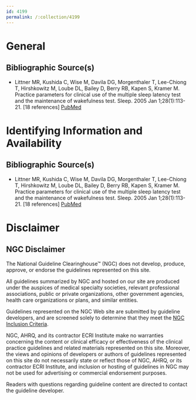 ```yaml
---
id: 4199
permalink: /:collection/4199
---
```


# General

## Bibliographic Source(s)

- Littner MR, Kushida C, Wise M, Davila DG, Morgenthaler T, Lee-Chiong T, Hirshkowitz M, Loube DL, Bailey D, Berry RB, Kapen S, Kramer M. Practice parameters for clinical use of the multiple sleep latency test and the maintenance of wakefulness test. Sleep. 2005 Jan 1;28(1):113-21. [18 references] [ PubMed ](http://www.ncbi.nlm.nih.gov/entrez/query.fcgi?cmd=Retrieve&db=pubmed&dopt=Abstract&list_uids=15700727)

# Identifying Information and Availability

## Bibliographic Source(s)

- Littner MR, Kushida C, Wise M, Davila DG, Morgenthaler T, Lee-Chiong T, Hirshkowitz M, Loube DL, Bailey D, Berry RB, Kapen S, Kramer M. Practice parameters for clinical use of the multiple sleep latency test and the maintenance of wakefulness test. Sleep. 2005 Jan 1;28(1):113-21. [18 references] [ PubMed ](http://www.ncbi.nlm.nih.gov/entrez/query.fcgi?cmd=Retrieve&db=pubmed&dopt=Abstract&list_uids=15700727)

# Disclaimer

## NGC Disclaimer

The National Guideline Clearinghouse™ (NGC) does not develop, produce, approve, or endorse the guidelines represented on this site.

All guidelines summarized by NGC and hosted on our site are produced under the auspices of medical specialty societies, relevant professional associations, public or private organizations, other government agencies, health care organizations or plans, and similar entities.

Guidelines represented on the NGC Web site are submitted by guideline developers, and are screened solely to determine that they meet the [NGC Inclusion Criteria](/help-and-about/summaries/inclusion-criteria).

NGC, AHRQ, and its contractor ECRI Institute make no warranties concerning the content or clinical efficacy or effectiveness of the clinical practice guidelines and related materials represented on this site. Moreover, the views and opinions of developers or authors of guidelines represented on this site do not necessarily state or reflect those of NGC, AHRQ, or its contractor ECRI Institute, and inclusion or hosting of guidelines in NGC may not be used for advertising or commercial endorsement purposes.

Readers with questions regarding guideline content are directed to contact the guideline developer.

